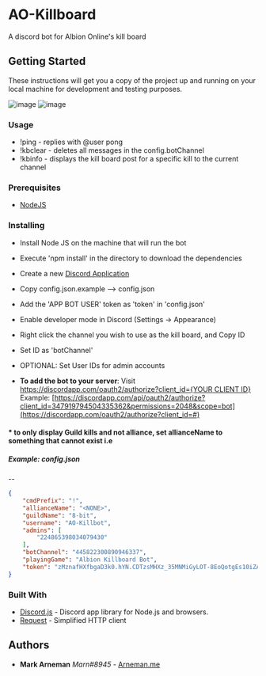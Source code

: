 # AO-Killboard

A discord bot for Albion Online's kill board

## Getting Started

These instructions will get you a copy of the project up and running on your local machine for development and testing purposes.

![image](https://github.com/pierrefeza/AlbionKillBoard-DiscordBot/assets/174371609/d025cd88-6c2f-46a4-9614-be901a331ebc)
![image](https://github.com/pierrefeza/AlbionKillBoard-DiscordBot/assets/174371609/6e919282-e539-4f85-ab58-242582353881)


### Usage

* !ping - replies with @user pong
* !kbclear - deletes all messages in the config.botChannel
* !kbinfo <eventId> - displays the kill board post for a specific kill to the current channel

### Prerequisites

* [NodeJS](https://nodejs.org/)

### Installing

* Install Node JS on the machine that will run the bot
* Execute 'npm install' in the directory to download the dependencies
* Create a new [Discord Application](https://discordapp.com/developers/applications/)
* Copy config.json.example --> config.json
* Add the 'APP BOT USER' token as 'token' in 'config.json'
* Enable developer mode in Discord (Settings -> Appearance)
* Right click the channel you wish to use as the kill board, and Copy ID
* Set ID as 'botChannel'
* OPTIONAL: Set User IDs for admin accounts

* **To add the bot to your server**: Visit [https://discordapp.com/oauth2/authorize?client_id={YOUR CLIENT ID}](https://discordapp.com/oauth2/authorize?client_id=#)
Example: [https://discordapp.com/api/oauth2/authorize?client_id=347919794504335362&permissions=2048&scope=bot](https://discordapp.com/oauth2/authorize?client_id=#)

#### * to only display Guild kills and not alliance, set allianceName to something that cannot exist i.e <NONE>

##### Example: config.json

--

```json
{
    "cmdPrefix": "!",
    "allianceName": "<NONE>",
    "guildName": "8-bit",
    "username": "AO-Killbot",
    "admins": [
        "224865398034079430"
    ],
    "botChannel": "445822300890946337",
    "playingGame": "Albion Killboard Bot",
    "token": "zMznafHXfbgaD3k0.hYN.CDTzsMHXz_35MNMiGyLOT-8EoQotgEs10iZAa7"
}

```

### Built With

* [Discord.js](https://github.com/hydrabolt/discord.js/) - Discord app library for Node.js and browsers.
* [Request](https://github.com/request/request) - Simplified HTTP client

## Authors

* **Mark Arneman** *Marn#8945* - [Arneman.me](http://arneman.me)
